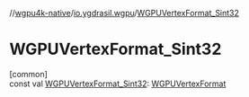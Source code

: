 //[wgpu4k-native](../../index.md)/[io.ygdrasil.wgpu](index.md)/[WGPUVertexFormat_Sint32](-w-g-p-u-vertex-format_-sint32.md)

# WGPUVertexFormat_Sint32

[common]\
const val [WGPUVertexFormat_Sint32](-w-g-p-u-vertex-format_-sint32.md): [WGPUVertexFormat](-w-g-p-u-vertex-format/index.md)